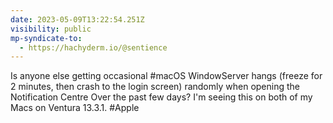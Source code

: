 ```yaml
---
date: 2023-05-09T13:22:54.251Z
visibility: public
mp-syndicate-to:
  - https://hachyderm.io/@sentience
---
```

Is anyone else getting occasional #macOS WindowServer hangs (freeze for 2 minutes, then crash to the login screen) randomly when opening the Notification Centre Over the past few days? I'm seeing this on both of my Macs on Ventura 13.3.1. #Apple
